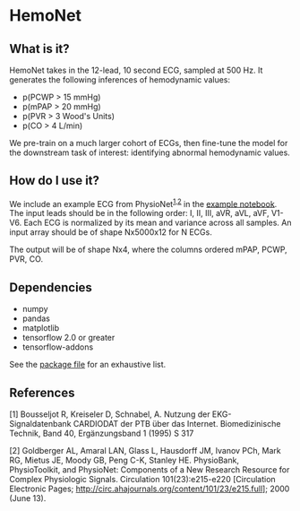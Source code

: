 # HemoNet

## What is it?
HemoNet takes in the 12-lead, 10 second ECG, sampled at 500 Hz. It generates the following inferences of hemodynamic values:
- p(PCWP > 15 mmHg)
- p(mPAP > 20 mmHg)
- p(PVR > 3 Wood's Units)
- p(CO > 4 L/min)

We pre-train on a much larger cohort of ECGs, then fine-tune the model for the downstream task of interest: identifying abnormal hemodynamic values.

## How do I use it?
We include an example ECG from PhysioNet<sup>[1](#ptb),[2](#physionet)</sup> in the [example notebook](Examples/model_loading_demo.ipynb). The input leads should be in the following order: I, II, III, aVR, aVL, aVF, V1-V6. Each ECG is normalized by its mean and variance across all samples. An input array should be of shape Nx5000x12 for N ECGs.

The output will be of shape Nx4, where the columns ordered mPAP, PCWP, PVR, CO.

## Dependencies
- numpy
- pandas
- matplotlib
- tensorflow 2.0 or greater
- tensorflow-addons

See the [package file](pkg_list.txt) for an exhaustive list.

## References
<a name="ptb">[1]</a> Bousseljot R, Kreiseler D, Schnabel, A. Nutzung der EKG-Signaldatenbank CARDIODAT der PTB über das Internet. Biomedizinische Technik, Band 40, Ergänzungsband 1 (1995) S 317

<a name="physionet">[2]</a> Goldberger AL, Amaral LAN, Glass L, Hausdorff JM, Ivanov PCh, Mark RG, Mietus JE, Moody GB, Peng C-K, Stanley HE. PhysioBank, PhysioToolkit, and PhysioNet: Components of a New Research Resource for Complex Physiologic Signals. Circulation 101(23):e215-e220 [Circulation Electronic Pages; http://circ.ahajournals.org/content/101/23/e215.full]; 2000 (June 13).
